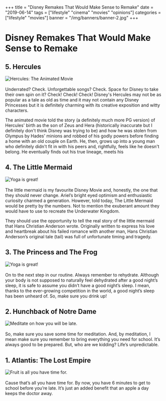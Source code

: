 +++
title = "Disney Remakes That Would Make Sense to Remake"
date = "2019-06-14"
tags = ["lifestyle" "cinema" "movies" "opinions"]
categories = ["lifestyle" "movies"]
banner = "/img/banners/banner-2.jpg"
+++

# Disney Remakes That Would Make Sense to Remake


## 5. Hercules
![Hercules: The Animated Movie](/img/blogs/11-06-19/1.jpg)<br><br>
  Underrated? Check. Unforgettable songs? Check. Space for Disney to take their own spin on it? Check! Check! Check! Disney's Hercules may not be as popular as a tale as old as time and it may not contain any Disney Princesses but it is definitely charming with its creative exposition and witty characters.

  The animated movie told the story (a definitely much more PG version) of Hercules' birth as the son of Zeus and Hera (historically inaccurate but I definitely don't think Disney was trying to be) and how he was stolen from Olympus by Hades' minions and robbed of his godly powers before finding a home with an old couple on Earth. He, then, grows up into a young man who definitely didn't fit in with his peers and, rightfully, feels like he doesn't belong. He eventually finds out his true lineage, meets his 

## 4. The Little Mermaid
![Yoga is great!](/img/blogs/11-06-19/2.jpg)<br><br>
  The little mermaid is my favourite Disney Movie and, honestly, the one that they should never change. Ariel’s bright eyed optimism and enthusiastic curiosity charmed a generation. However, told today, The Little Mermaid would be pretty by the numbers. Not to mention the exuberant amount they would have to use to recreate the Underwater Kingdom.

  They should use the opportunity to tell the real story of the little mermaid that Hans Christian Anderson wrote. Originally written to express his love and heartbreak about his failed romance with another man, Hans Christian Anderson’s original tale (tail) was full of unfortunate timing and tragedy.

## 3. The Princess and The Frog
![Yoga is great!](/img/blogs/11-06-19/3.jpg)<br><br>
On to the next step in our routine. Always remember to rehydrate. Although your body is not supposed to naturally feel dehydrated after a good night’s sleep, it is safe to assume you didn’t have a good night’s sleep. I mean, thanks to the ever-growing competition in the world, a good night’s sleep has been unheard of. So, make sure you drink up!

## 2. Hunchback of Notre Dame
![Meditate on how you will be late.](/img/blogs/11-06-19/4.jpg)<br><br>
So, make sure you save some time for meditation. And, by meditation, I mean make sure you remember to bring everything you need for school. It’s always good to be prepared. But, who are we kidding? Life’s unpredictable.

## 1. Atlantis: The Lost Empire
![Fruit is all you have time for.](/img/blogs/11-06-19/5.jpg)<br><br>
Cause that’s all you have time for. By now, you have 6 minutes to get to school before you’re late. It’s just an added benefit that an apple a day keeps the doctor away.
